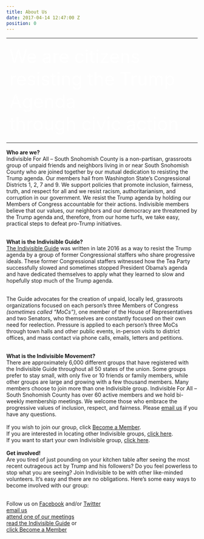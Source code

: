 ```yaml
---
title: About Us
date: 2017-04-14 12:47:00 Z
position: 0
---
```




<TABLE BORDER="0" cellpadding="0" CELLSPACING="0">
<TR>

<TD WIDTH="100%" HEIGHT="150" BACKGROUND="/uploads/resist1.jpg"  VALIGN="bottom">

<FONT SIZE="+5" COLOR="white">We are citizens resisting the Trump Agenda<br>through civic action</FONT></TD>

</TR>
</TABLE>


<b>Who are we?</b><br>
Indivisible For All – South Snohomish County is a non-partisan, grassroots group of unpaid friends and neighbors living in or near South Snohomish County who are joined together by our mutual dedication to resisting the Trump agenda.  Our members hail from Washington State’s Congressional Districts 1, 2, 7 and 9.  We support policies that promote inclusion, fairness, truth, and respect for all and we resist racism, authoritarianism, and corruption in our government.   We resist the Trump agenda by holding our Members of Congress accountable for their actions.  Indivisible members believe that our values, our neighbors and our democracy are threatened by the Trump agenda and, therefore, from our home turfs, we take easy, practical steps to defeat pro-Trump initiatives. <br><br>

<b>What is the Indivisible Guide?</b><br>
<a href="https://www.indivisibleguide.com/">The Indivisible Guide</a> was written in late 2016 as a way to resist the Trump agenda by a group of former Congressional staffers who share progressive ideals.  These former Congressional staffers witnessed how the Tea Party successfully slowed and sometimes stopped President Obama’s agenda and have dedicated themselves to apply what they learned to slow and hopefully stop much of the Trump agenda.<br><br>

The Guide advocates for the creation of unpaid, locally led, grassroots organizations focused on each person’s three Members of Congress <i>(sometimes called “MoCs”)</i>, one member of the House of Representatives and two Senators, who themselves are constantly focused on their own need for reelection.  Pressure is applied to each person’s three MoCs through town halls and other public events, in-person visits to district offices, and mass contact via phone calls, emails, letters and petitions.<br><br>

<b>What is the Indivisible Movement?</b><br>
There are approximately 6,000 different groups that have registered with the Indivisible Guide throughout all 50 states of the union.  Some groups prefer to stay small, with only five or 10 friends or family members, while other groups are large and growing with a few thousand members.  Many members choose to join more than one Indivisible group.  Indivisible For All – South Snohomish County has over 60 active members and we hold bi-weekly membership meetings.  We welcome those who embrace the progressive values of inclusion, respect, and fairness.  Please <a href="indivisible4all@gmail.com">email us</a> if you have any questions. <br><br> If you wish to join our group, click <a href="http://indivisiblesouthsnohomish.org/become-a-member.html">Become a Member</a>.<br>
If you are interested in locating other Indivisible groups, <a href="https://www.indivisibleguide.com/act-locally/">click here</a>.<br>
If you want to start your own Indivisible group, <a href="https://www.indivisibleguide.com/resources/online/group-leader-toolkit/#group-toolkit-header-intro">click here</a>.
<br><br>
<b>Get involved!</b><br>
Are you tired of just pounding on your kitchen table after seeing the most recent outrageous act by Trump and his followers?  Do you feel powerless to stop what you are seeing?  Join Indivisible to be with other like-minded volunteers.  It’s easy and there are no obligations.  Here’s some easy ways to become involved with our group:

<br>Follow us on <a href="https://www.facebook.com/groups/270954050003471/">Facebook</a> and/or <a href="https://twitter.com/Ind4AllSoSnoCo">Twitter</a><br>
<a href="indivisible4all@gmail.com">email us</a> <br>
<a href="http://indivisiblesouthsnohomish.org/calendar.html">attend one of our meetings</a><br>
<a href="https://www.indivisibleguide.com/guide/">read the Indivisible Guide</a> or<br>
<a href="http://indivisiblesouthsnohomish.org">click Become a Member</a>